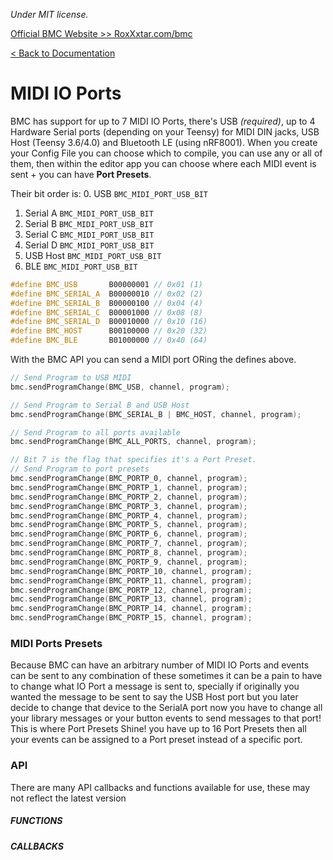 *Under MIT license.*

[Official BMC Website >> RoxXxtar.com/bmc](https://www.roxxxtar.com/bmc)

[< Back to Documentation](README.md)

# MIDI IO Ports
BMC has support for up to 7 MIDI IO Ports, there's USB *(required)*, up to 4 Hardware Serial ports (depending on your Teensy) for MIDI DIN jacks, USB Host (Teensy 3.6/4.0) and Bluetooth LE (using nRF8001).
When you create your Config File you can choose which to compile, you can use any or all of them, then within the editor app you can choose where each MIDI event is sent + you can have **Port Presets**.

Their bit order is:
0. USB `BMC_MIDI_PORT_USB_BIT`
1. Serial A `BMC_MIDI_PORT_USB_BIT`
2. Serial B `BMC_MIDI_PORT_USB_BIT`
3. Serial C `BMC_MIDI_PORT_USB_BIT`
4. Serial D `BMC_MIDI_PORT_USB_BIT`
5. USB Host `BMC_MIDI_PORT_USB_BIT`
6. BLE `BMC_MIDI_PORT_USB_BIT`

```c++
#define BMC_USB       B00000001 // 0x01 (1)
#define BMC_SERIAL_A  B00000010 // 0x02 (2)
#define BMC_SERIAL_B  B00000100 // 0x04 (4)
#define BMC_SERIAL_C  B00001000 // 0x08 (8)
#define BMC_SERIAL_D  B00010000 // 0x10 (16)
#define BMC_HOST      B00100000 // 0x20 (32)
#define BMC_BLE       B01000000 // 0x40 (64)
```

With the BMC API you can send a MIDI port ORing the defines above.


```c++
// Send Program to USB MIDI
bmc.sendProgramChange(BMC_USB, channel, program);

// Send Program to Serial B and USB Host
bmc.sendProgramChange(BMC_SERIAL_B | BMC_HOST, channel, program);

// Send Program to all ports available
bmc.sendProgramChange(BMC_ALL_PORTS, channel, program);

// Bit 7 is the flag that specifies it's a Port Preset.
// Send Program to port presets
bmc.sendProgramChange(BMC_PORTP_0, channel, program);
bmc.sendProgramChange(BMC_PORTP_1, channel, program);
bmc.sendProgramChange(BMC_PORTP_2, channel, program);
bmc.sendProgramChange(BMC_PORTP_3, channel, program);
bmc.sendProgramChange(BMC_PORTP_4, channel, program);
bmc.sendProgramChange(BMC_PORTP_5, channel, program);
bmc.sendProgramChange(BMC_PORTP_6, channel, program);
bmc.sendProgramChange(BMC_PORTP_7, channel, program);
bmc.sendProgramChange(BMC_PORTP_8, channel, program);
bmc.sendProgramChange(BMC_PORTP_9, channel, program);
bmc.sendProgramChange(BMC_PORTP_10, channel, program);
bmc.sendProgramChange(BMC_PORTP_11, channel, program);
bmc.sendProgramChange(BMC_PORTP_12, channel, program);
bmc.sendProgramChange(BMC_PORTP_13, channel, program);
bmc.sendProgramChange(BMC_PORTP_14, channel, program);
bmc.sendProgramChange(BMC_PORTP_15, channel, program);
```

### MIDI Ports Presets
Because BMC can have an arbitrary number of MIDI IO Ports and events can be sent to any combination of these sometimes it can be a pain to have to change what IO Port a message is sent to, specially if originally you wanted the message to be sent to say the USB Host port but you later decide to change that device to the SerialA port now you have to change all your library messages or your button events to send messages to that port! This is where Port Presets Shine! you have up to 16 Port Presets then all your events can be assigned to a Port preset instead of a specific port.

### API
There are many API callbacks and functions available for use, these may not reflect the latest version

##### FUNCTIONS

##### CALLBACKS
